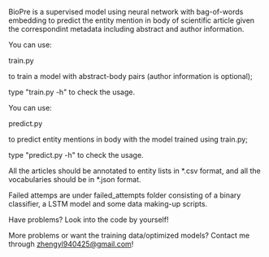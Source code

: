 BioPre is a supervised model using neural network with bag-of-words embedding to predict the entity mention in body of scientific article given the correspondint metadata including abstract and author information.

You can use:

train.py

to train a model with abstract-body pairs (author information is optional);

type "train.py -h" to check the usage.

You can use:

predict.py

to predict entity mentions in body with the model trained using train.py;

type "predict.py -h" to check the usage.

All the articles should be annotated to entity lists in *.csv format, and all the vocabularies should be in *.json format.

Failed attemps are under failed_attempts folder consisting of a binary classifier, a LSTM model and some data making-up scripts.

Have problems? Look into the code by yourself!

More problems or want the training data/optimized models? Contact me through zhengyl940425@gmail.com!